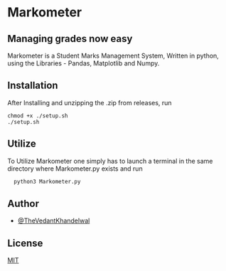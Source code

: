 

# Markometer
## Managing grades now easy

Markometer is a Student Marks Management System, Written in python, using the Libraries -
 Pandas, Matplotlib and Numpy.
 


## Installation

After Installing and unzipping the .zip from releases, run
```
chmod +x ./setup.sh
./setup.sh
```

## Utilize

To Utilize Markometer one simply has to launch a terminal in the same directory where Markometer.py exists
and run

```bash
  python3 Markometer.py
```


## Author

- [@TheVedantKhandelwal](https://www.github.com/TheVedantKhandelwal)


## License

[MIT](https://choosealicense.com/licenses/mit/)


